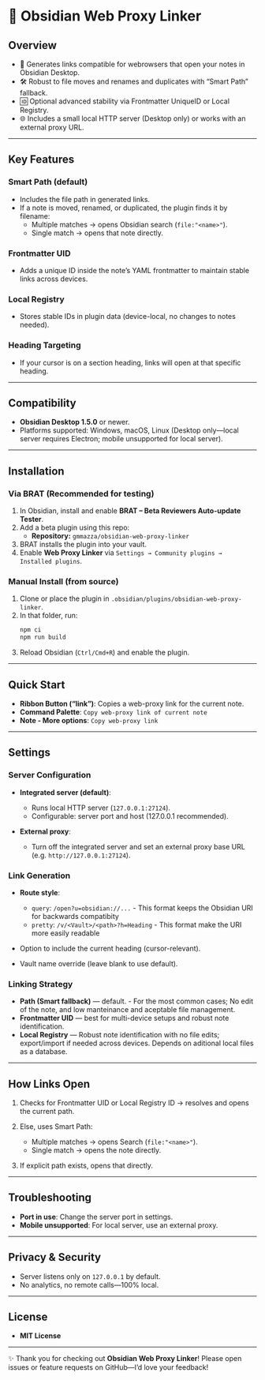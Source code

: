 # 🎯 Obsidian Web Proxy Linker

##  Overview
- 🔗 Generates links compatible for webrowsers that open your notes in Obsidian Desktop.
- 🛠  Robust to file moves and renames and duplicates with “Smart Path” fallback.
- 🆔 Optional advanced stability via Frontmatter UniqueID or Local Registry.
- 🌐 Includes a small local HTTP server (Desktop only) or works with an external proxy URL.

---

##  Key Features

###  Smart Path (default)
- Includes the file path in generated links.
- If a note is moved, renamed, or duplicated, the plugin finds it by filename:
  - Multiple matches → opens Obsidian search (`file:"<name>"`).
  - Single match → opens that note directly.

###  Frontmatter UID
- Adds a unique ID inside the note’s YAML frontmatter to maintain stable links across devices.

###  Local Registry
- Stores stable IDs in plugin data (device-local, no changes to notes needed).

###  Heading Targeting
- If your cursor is on a section heading, links will open at that specific heading.

---

##  Compatibility
- **Obsidian Desktop 1.5.0** or newer.
- Platforms supported: Windows, macOS, Linux (Desktop only—local server requires Electron; mobile unsupported for local server).

---

##  Installation

### Via BRAT (Recommended for testing)
1. In Obsidian, install and enable **BRAT – Beta Reviewers Auto-update Tester**.
2. Add a beta plugin using this repo:
   - **Repository:** `gmmazza/obsidian-web-proxy-linker`
3. BRAT installs the plugin into your vault.
4. Enable **Web Proxy Linker** via `Settings → Community plugins → Installed plugins`.

### Manual Install (from source)
1. Clone or place the plugin in `.obsidian/plugins/obsidian-web-proxy-linker`.
2. In that folder, run:
   ```bash
   npm ci
   npm run build
3. Reload Obsidian (`Ctrl/Cmd+R`) and enable the plugin.

---

## Quick Start

* **Ribbon Button (“link”)**: Copies a web-proxy link for the current note.
* **Command Palette**: `Copy web-proxy link of current note`
* **Note - More options**: `Copy web-proxy link`

---

## Settings

### Server Configuration

* **Integrated server (default)**:

  * Runs local HTTP server (`127.0.0.1:27124`).
  * Configurable: server port and host (127.0.0.1 recommended).
* **External proxy**:

  * Turn off the integrated server and set an external proxy base URL (e.g. `http://127.0.0.1:27124`).

### Link Generation

* **Route style**:

  * `query`: `/open?u=obsidian://...` - This format keeps the Obsidian URI for backwards compatibity
  * `pretty`: `/v/<Vault>/<path>?h=Heading` - This format make the URI more easily readable
* Option to include the current heading (cursor-relevant).
* Vault name override (leave blank to use default).

### Linking Strategy

* **Path (Smart fallback)** — default. - For the most common cases; No edit of the note, and low manteinance and aceptable file management. 
* **Frontmatter UID** — best for multi-device setups and robust note identification.
* **Local Registry** — Robust note identification with no file edits; export/import if needed across devices. Depends on aditional local files as a database.

---

## How Links Open

1. Checks for Frontmatter UID or Local Registry ID → resolves and opens the current path.
2. Else, uses Smart Path:

   * Multiple matches → opens Search (`file:"<name>"`).
   * Single match → opens the note directly.
3. If explicit path exists, opens that directly.

---

## Troubleshooting

* **Port in use**: Change the server port in settings.
* **Mobile unsupported**: For local server, use an external proxy.

---

## Privacy & Security

* Server listens only on `127.0.0.1` by default.
* No analytics, no remote calls—100% local.

---

## License

* **MIT License**

---

✨ Thank you for checking out **Obsidian Web Proxy Linker**! Please open issues or feature requests on GitHub—I’d love your feedback!

